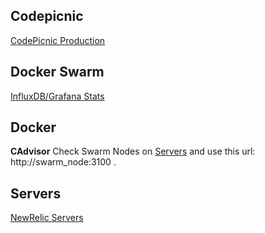 ## Codepicnic

[CodePicnic Production](https://rpm.newrelic.com/accounts/935768/applications/7557502)

## Docker Swarm

[InfluxDB/Grafana Stats](http://monitor.codepicnic.com:3100/dashboard/db/codepicnic-swarm)

## Docker

**CAdvisor**
Check Swarm Nodes on [Servers](Servers.md) and use this url: http://swarm_node:3100 .



## Servers

[NewRelic Servers](https://rpm.newrelic.com/accounts/935768/servers)
